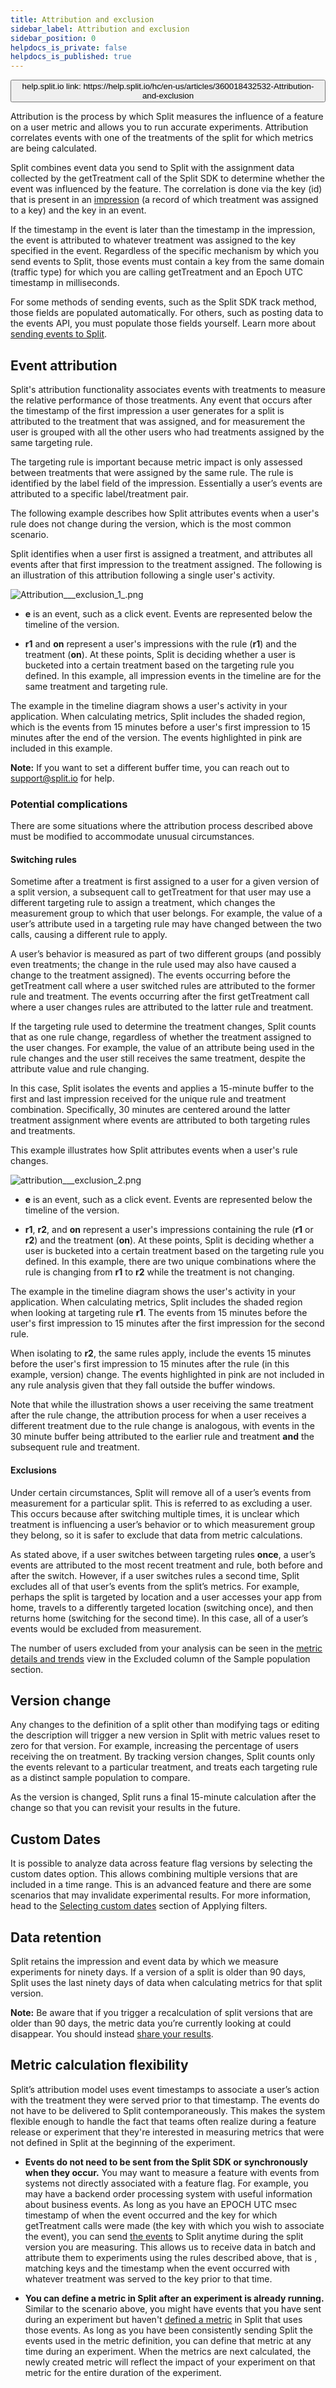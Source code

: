 ```yaml
---
title: Attribution and exclusion
sidebar_label: Attribution and exclusion
sidebar_position: 0
helpdocs_is_private: false
helpdocs_is_published: true
---
```


<p>
<button style={{borderRadius:'8px', border: '1px', fontFamily: 'Courier New', fontWeight:'800', textAlign:'left'}}> help.split.io link: https://help.split.io/hc/en-us/articles/360018432532-Attribution-and-exclusion </button>
</p>

Attribution is the process by which Split measures the influence of a feature on a user metric and allows you to run accurate experiments. Attribution correlates events with one of the treatments of the split for which metrics are being calculated. 

Split combines event data you send to Split with the assignment data collected by the getTreatment call of the Split SDK to determine whether the event was influenced by the feature. The correlation is done via the key (id) that is present in an [impression](https://help.split.io/hc/en-us/articles/360020585192) (a record of which treatment was assigned to a key) and the key in an event. 

If the timestamp in the event is later than the timestamp in the impression, the event is attributed to whatever treatment was assigned to the key specified in the event. Regardless of the specific mechanism by which you send events to Split, those events must contain a key from the same domain (traffic type) for which you are calling getTreatment and an Epoch UTC timestamp in milliseconds. 

For some methods of sending events, such as the Split SDK track method, those fields are populated automatically. For others, such as posting data to the events API, you must populate those fields yourself. Learn more about [sending events to Split](https://help.split.io/hc/en-us/articles/360020585772-Events).

## Event attribution

Split's attribution functionality associates events with treatments to measure the relative performance of those treatments. Any event that occurs after the timestamp of the first impression a user generates for a split is attributed to the treatment that was assigned, and for measurement the user is grouped with all the other users who had treatments assigned by the same targeting rule.

The targeting rule is important because metric impact is only assessed between treatments that were assigned by the same rule. The rule is identified by the label field of the impression. Essentially a user’s events are attributed to a specific label/treatment pair.

The following example describes how Split attributes events when a user's rule does not change during the version, which is the most common scenario.

Split identifies when a user first is assigned a treatment, and attributes all events after that first impression to the treatment assigned. The following is an illustration of this attribution following a single user's activity.

<p>
 	<img src="https://help.split.io/hc/article_attachments/360021818792/Attribution___exclusion_1_.png" alt="Attribution___exclusion_1_.png" /> 
</p>

* **e** is an event, such as a click event. Events are represented below the timeline of the version.

* **r1** and **on** represent a user's impressions with the rule (**r1**) and the treatment (**on**). At these points, Split is deciding whether a user is bucketed into a certain treatment based on the targeting rule you defined. In this example, all impression events in the timeline are for the same treatment and targeting rule.

The example in the timeline diagram shows a user's activity in your application. When calculating metrics, Split includes the shaded region, which is the events from 15 minutes before a user's first impression to 15 minutes after the end of the version. The events highlighted in pink are included in this example.

**Note:** If you want to set a different buffer time, you can reach out to [support@split.io](mailto:support@split.io) for help.

### Potential complications
There are some situations where the attribution process described above must be modified to accommodate unusual circumstances. 

#### Switching rules

Sometime after a treatment is first assigned to a user for a given version of a split version, a subsequent call to getTreatment for that user may use a different targeting rule to assign a treatment, which changes the measurement group to which that user belongs. For example, the value of a user’s attribute used in a targeting rule may have changed between the two calls, causing a different rule to apply. 

A user’s behavior is measured as part of two different groups (and possibly even treatments; the change in the rule used may also have caused a change to the treatment assigned). The events occurring before the getTreatment call where a user switched rules are attributed to the former rule and treatment. The events occurring after the first getTreatment call where a user changes rules are attributed to the latter rule and treatment.

If the targeting rule used to determine the treatment changes, Split counts that as one rule change, regardless of whether the treatment assigned to the user changes. For example, the value of an attribute being used in the rule changes and the user still receives the same treatment, despite the attribute value and rule changing. 

In this case, Split isolates the events and applies a 15-minute buffer to the first and last impression received for the unique rule and treatment combination. Specifically, 30 minutes are centered around the latter treatment assignment where events are attributed to both targeting rules and treatments.

This example illustrates how Split attributes events when a user's rule changes.

 <p> 
  	<img src="https://help.split.io/hc/article_attachments/360021818832/attribution___exclusion_2.png" alt="attribution___exclusion_2.png" />
 </p>

* **e** is an event, such as a click event. Events are represented below the timeline of the version.

* **r1**, **r2**, and **on** represent a user's impressions containing the rule (**r1** or **r2**) and the treatment (**on**). At these points, Split is deciding whether a user is bucketed into a certain treatment based on the targeting rule you defined. In this example, there are two unique combinations where the rule is changing from **r1** to **r2** while the treatment is not changing.

The example in the timeline diagram shows the user's activity in your application. When calculating metrics, Split includes the shaded region when looking at targeting rule **r1**. The events from 15 minutes before the user's first impression to 15 minutes after the first impression for the second rule. 

When isolating to **r2**, the same rules apply, include the events 15 minutes before the user's first impression to 15 minutes after the rule (in this example, version) change. The events highlighted in pink are not included in any rule analysis given that they fall outside the buffer windows.

Note that while the illustration shows a user receiving the same treatment after the rule change, the attribution process for when a user receives a different treatment due to the rule change is analogous, with events in the 30 minute buffer being attributed to the earlier rule and treatment **and** the subsequent rule and treatment.

#### Exclusions

Under certain circumstances, Split will remove all of a user’s events from measurement for a particular split. This is referred to as excluding a user. This occurs because after switching multiple times, it is unclear which treatment is influencing a user’s behavior or to which measurement group they belong, so it is safer to exclude that data from metric calculations.

As stated above, if a user switches between targeting rules **once**, a user’s events are attributed to the most recent treatment and rule, both before and after the switch. However, if a user switches rules a second time, Split excludes all of that user’s events from the split’s metrics. For example, perhaps the split is targeted by location and a user accesses your app from home, travels to a differently targeted location (switching once), and then returns home (switching for the second time). In this case, all of a user’s events would be excluded from measurement.

The number of users excluded from your analysis can be seen in the [metric details and trends](https://help.split.io/hc/en-us/articles/360025376251-Metric-details-and-trends) view in the Excluded column of the Sample population section.

## Version change

Any changes to the definition of a split other than modifying tags or editing the description will trigger a new version in Split with metric values reset to zero for that version. For example, increasing the percentage of users receiving the on treatment. By tracking version changes, Split counts only the events relevant to a particular treatment, and treats each targeting rule as a distinct sample population to compare.

As the version is changed, Split runs a final 15-minute calculation after the change so that you can revisit your results in the future. 

## Custom Dates

It is possible to analyze data across feature flag versions by selecting the custom dates option. This allows combining multiple versions that are included in a time range. This is an advanced feature and there are some scenarios that may invalidate experimental results. For more information, head to the [Selecting custom dates](https://help.split.io/hc/en-us/articles/360020848451-Applying-filters#selecting-custom-dates) section of Applying filters.

## Data retention

Split retains the impression and event data by which we measure experiments for ninety days. If a version of a split is older than 90 days, Split uses the last ninety days of data when calculating metrics for that split version. 

**Note:** Be aware that if you trigger a recalculation of split versions that are older than 90 days, the metric data you’re currently looking at could disappear. You should instead [share your results](https://help.split.io/hc/en-us/articles/360059696231-Share-Results).

## Metric calculation flexibility 

Split’s attribution model uses event timestamps to associate a user’s action with the treatment they were served prior to that timestamp. The events do not have to be delivered to Split contemporaneously. This makes the system flexible enough to handle the fact that teams often realize during a feature release or experiment that they're interested in measuring metrics that were not defined in Split at the beginning of the experiment. 

* **Events do not need to be sent from the Split SDK or synchronously when they occur.** You may want to measure a feature with events from systems not directly associated with a feature flag. For example, you may have a backend order processing system with useful information about business events. As long as you have an EPOCH UTC msec timestamp of when the event occurred and the key for which getTreatment calls were made (the key with which you wish to associate the event), you can send [the events](https://help.split.io/hc/en-us/articles/360020585772-Events) to Split anytime during the split version you are measuring. This allows us to receive data in batch and attribute them to experiments using the rules described above, that is , matching keys and the timestamp when the event occurred with whatever treatment was served to the key prior to that time.

* **You can define a metric in Split after an experiment is already running.** Similar to the scenario above, you might have events that you have sent during an experiment but haven't [defined a metric](https://help.split.io/hc/en-us/articles/360020586132-Create-a-metric) in Split that uses those events. As long as you have been consistently sending Split the events used in the metric definition, you can define that metric at any time during an experiment. When the metrics are next calculated, the newly created metric will reflect the impact of your experiment on that metric for the entire duration of the experiment.
